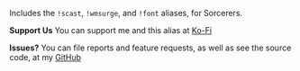 Includes the `!scast`, `!wmsurge`, and `!font` aliases, for Sorcerers.

**Support Us**
You can support me and this alias at [Ko-Fi](https://ko-fi.com/croebh)

**Issues?**
You can file reports and feature requests, as well as see the source code, at my [GitHub](https://github.com/Croebh/Avrae-Customizations)